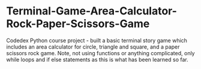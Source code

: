 # Terminal-Game-Area-Calculator-Rock-Paper-Scissors-Game
Codedex Python course project - built a basic terminal story game which includes an area calculator for circle, triangle and square, and a paper scissors rock game. Note, not using functions or anything complicated, only while loops and if else statements as this is what has been learned so far. 
